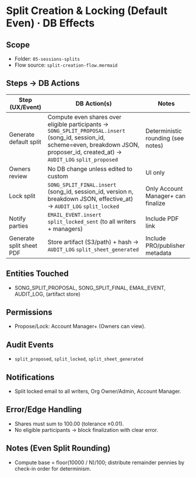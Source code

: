 # Split Creation & Locking (Default Even) · DB Effects

## Scope
- Folder: `05-sessions-splits`
- Flow source: `split-creation-flow.mermaid`

## Steps → DB Actions
| Step (UX/Event) | DB Action(s) | Notes |
|---|---|---|
| Generate default split | Compute even shares over eligible participants → `SONG_SPLIT_PROPOSAL.insert` (song_id, session_id, scheme=even, breakdown JSON, proposer_id, created_at) → `AUDIT_LOG` `split_proposed` | Deterministic rounding (see notes) |
| Owners review | No DB change unless edited to custom | UI only |
| Lock split | `SONG_SPLIT_FINAL.insert` (song_id, session_id, version n, breakdown JSON, effective_at) → `AUDIT_LOG` `split_locked` | Only Account Manager+ can finalize |
| Notify parties | `EMAIL_EVENT.insert` `split_locked_sent` (to all writers + managers) | Include PDF link |
| Generate split sheet PDF | Store artifact (S3/path) + hash → `AUDIT_LOG` `split_sheet_generated` | Include PRO/publisher metadata |

## Entities Touched
- SONG_SPLIT_PROPOSAL, SONG_SPLIT_FINAL, EMAIL_EVENT, AUDIT_LOG, (artifact store)

## Permissions
- Propose/Lock: Account Manager+ (Owners can view).

## Audit Events
- `split_proposed`, `split_locked`, `split_sheet_generated`

## Notifications
- Split locked email to all writers, Org Owner/Admin, Account Manager.

## Error/Edge Handling
- Shares must sum to 100.00 (tolerance ±0.01).
- No eligible participants → block finalization with clear error.

## Notes (Even Split Rounding)
- Compute base = floor(10000 / N)/100; distribute remainder pennies by check-in order for determinism.
